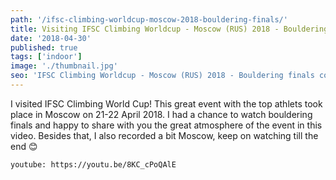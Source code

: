 ```yaml
---
path: '/ifsc-climbing-worldcup-moscow-2018-bouldering-finals/'
title: Visiting IFSC Climbing Worldcup - Moscow (RUS) 2018 - Bouldering finals
date: '2018-04-30'
published: true
tags: ['indoor']
image: './thumbnail.jpg'
seo: 'IFSC Climbing Worldcup - Moscow (RUS) 2018 - Bouldering finals compilation'
---
```


I visited IFSC Climbing World Cup! This great event with the top athlets took place in Moscow on 21-22 April 2018. I had a chance to watch bouldering finals and happy to share with you the great atmosphere of the event in this video. Besides that, I also recorded a bit Moscow, keep on watching till the end :blush:

`youtube: https://youtu.be/8KC_cPoQAlE`
